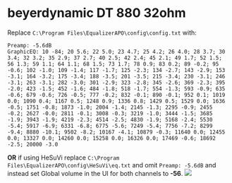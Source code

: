 # beyerdynamic DT 880 32ohm
Replace `C:\Program Files\EqualizerAPO\config\config.txt` with:
```
Preamp: -5.6dB
GraphicEQ: 10 -84; 20 5.6; 22 5.0; 23 4.7; 25 4.2; 26 4.0; 28 3.7; 30 3.4; 32 3.2; 35 2.9; 37 2.7; 40 2.5; 42 2.4; 45 2.1; 49 1.7; 52 1.5; 56 1.3; 59 1.1; 64 1.1; 68 1.5; 73 1.7; 78 0.9; 83 0.2; 89 -0.2; 95 -0.6; 102 -1.0; 109 -1.4; 117 -1.7; 125 -2.3; 134 -2.7; 143 -2.9; 153 -3.1; 164 -3.2; 175 -3.4; 188 -3.5; 201 -3.5; 215 -3.4; 230 -3.1; 246 -3.1; 263 -3.1; 282 -3.0; 301 -2.9; 323 -2.8; 345 -2.6; 369 -2.3; 395 -2.0; 423 -1.5; 452 -1.6; 484 -1.8; 518 -1.7; 554 -1.3; 593 -0.9; 635 -0.6; 679 -0.6; 726 -0.5; 777 -0.2; 832 -0.1; 890 -0.1; 952 0.1; 1019 0.0; 1090 0.4; 1167 0.5; 1248 0.9; 1336 0.8; 1429 0.5; 1529 0.0; 1636 -0.5; 1751 -0.8; 1873 -1.0; 2004 -1.4; 2145 -1.3; 2295 -0.9; 2455 -0.2; 2627 -0.0; 2811 -0.1; 3008 -0.3; 3219 -1.0; 3444 -1.5; 3685 -1.9; 3943 -1.9; 4219 -2.3; 4514 -2.5; 4830 -1.9; 5168 -2.4; 5530 -5.4; 5917 -6.9; 6331 -6.8; 6775 -5.6; 7249 -5.4; 7756 -7.2; 8299 -9.4; 8880 -10.1; 9502 -8.2; 10167 -4.1; 10879 -0.3; 11640 0.0; 12455 0.0; 13327 0.0; 14260 0.0; 15258 0.0; 16326 0.0; 17469 -0.6; 18692 -2.5; 20000 -3.0
```
**OR** if using HeSuVi replace `C:\Program Files\EqualizerAPO\config\HeSuVi\eq.txt` and omit `Preamp: -5.6dB` and instead set Global volume in the UI for both channels to **-56**.
![](https://raw.githubusercontent.com/jaakkopasanen/AutoEq/master/results/SBAF-Serious/headphoncecom/onear/beyerdynamic%20DT%20880%2032ohm/beyerdynamic%20DT%20880%2032ohm.png)